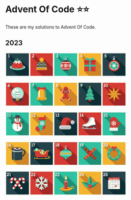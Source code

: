 # Advent Of Code ⭐⭐

These are my solutions to Advent Of Code.

## 2023

<a href="https://github.com/lvainio/Advent-Of-Code-2023/tree/main/2023/day1" style="margin:0"><img src="assets/day_1.jpg" alt="alt text" width="15%" /></a><a href="https://github.com/lvainio/Advent-Of-Code-2023/tree/main/2023/day2" style="margin:0"><img src="assets/day_2.jpg" alt="alt text" width="15%" /></a><a href="https://github.com/lvainio/Advent-Of-Code-2023/tree/main/2023/day3" style="margin:0"><img src="assets/day_3.jpg" alt="alt text" width="15%" /></a><a href="https://github.com/lvainio/Advent-Of-Code-2023/tree/main/2023/day4" style="margin:0"><img src="assets/day_4.jpg" alt="alt text" width="15%" /></a><a href="https://github.com/lvainio/Advent-Of-Code-2023/tree/main/2023/day5" style="margin:0"><img src="assets/day_5.jpg" alt="alt text" width="15%" /></a>

<a href="https://github.com/lvainio/Advent-Of-Code-2023/tree/main/2023/day6" style="margin:0"><img src="assets/day_6.jpg" alt="alt text" width="15%" /></a><a href="https://github.com/lvainio/Advent-Of-Code-2023/tree/main/2023/day7"><img src="assets/day_7.jpg" alt="alt text" width="15%" /></a><a href="https://github.com/lvainio/Advent-Of-Code-2023/tree/main/2023/day8"><img src="assets/day_8.jpg" alt="alt text" width="15%" /></a><a href="https://github.com/lvainio/Advent-Of-Code-2023/tree/main/2023/day9"><img src="assets/day_9.jpg" alt="alt text" width="15%" /></a><a href="https://github.com/lvainio/Advent-Of-Code-2023/tree/main/2023/day10"><img src="assets/day_10.jpg" alt="alt text" width="15%" /></a>

<a href="https://github.com/lvainio/Advent-Of-Code-2023/tree/main/2023/day11"><img src="assets/day_11.jpg" alt="alt text" width="15%" /></a><a href="https://github.com/lvainio/Advent-Of-Code-2023/tree/main/2023/day12"><img src="assets/day_12.jpg" alt="alt text" width="15%" /></a><a href="https://github.com/lvainio/Advent-Of-Code-2023/tree/main/2023/day13"><img src="assets/day_13.jpg" alt="alt text" width="15%" /></a><a href="https://github.com/lvainio/Advent-Of-Code-2023/tree/main/2023/day14"><img src="assets/day_14.jpg" alt="alt text" width="15%" /></a><a href="https://github.com/lvainio/Advent-Of-Code-2023/tree/main/2023/day15"><img src="assets/day_15.jpg" alt="alt text" width="15%" /></a>

<a href="https://github.com/lvainio/Advent-Of-Code-2023/tree/main/2023/day16"><img src="assets/day_16.jpg" alt="alt text" width="15%" /></a><a href="https://github.com/lvainio/Advent-Of-Code-2023/tree/main/2023/day17"><img src="assets/day_17.jpg" alt="alt text" width="15%" /></a><a href="https://github.com/lvainio/Advent-Of-Code-2023/tree/main/2023/day18"><img src="assets/day_18.jpg" alt="alt text" width="15%" /></a><a href="https://github.com/lvainio/Advent-Of-Code-2023/tree/main/2023/day19"><img src="assets/day_19.jpg" alt="alt text" width="15%" /></a><a href="https://github.com/lvainio/Advent-Of-Code-2023/tree/main/2023/day20"><img src="assets/day_20.jpg" alt="alt text" width="15%" /></a>

<a href="https://github.com/lvainio/Advent-Of-Code-2023/tree/main/2023/day21"><img src="assets/day_21.jpg" alt="alt text" width="15%" /></a><a href="https://github.com/lvainio/Advent-Of-Code-2023/tree/main/2023/day22"><img src="assets/day_22.jpg" alt="alt text" width="15%" /></a><a href="https://github.com/lvainio/Advent-Of-Code-2023/tree/main/2023/day23"><img src="assets/day_23.jpg" alt="alt text" width="15%" /></a><a href="https://github.com/lvainio/Advent-Of-Code-2023/tree/main/2023/day24"><img src="assets/day_24.jpg" alt="alt text" width="15%" /></a><a href="https://github.com/lvainio/Advent-Of-Code-2023/tree/main/2023/day25"><img src="assets/day_25.jpg" alt="alt text" width="15%" /></a>
